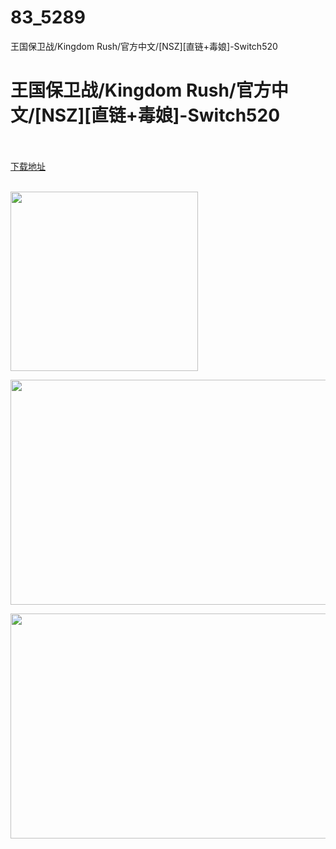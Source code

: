 # 83_5289
王国保卫战/Kingdom Rush/官方中文/[NSZ][直链+毒娘]-Switch520
# 王国保卫战/Kingdom Rush/官方中文/[NSZ][直链+毒娘]-Switch520
 <br/></br>
[下载地址](https://www.switch520.cc/article/5289 "下载地址")
<br/></br>

<p><span><strong><img src="http://iswitchtupian.ga/upload/art_editor/20200730-1/ec5814c44111038e6237e0510f0b7d1c.png" width="300" height="287" title="" alt=""></strong></span></p>
<p><span><strong><img src="http://iswitchtupian.ga/upload/art_editor/20200730-1/e7dedd0c8542e20a8139e68d6ddb1b5d.jpg" width="640" height="360" title="" alt=""></strong></span></p>
<p><span><strong><img loading="lazy" src="http://iswitchtupian.ga/upload/art_editor/20200730-1/bb0f03ce4b453a67964780bccde1c1d3.jpg" width="640" height="360" title="" alt=""></strong></span></p>
<p></p>
<p></p>
